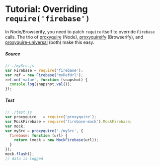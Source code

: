 # Tutorial: Overriding `require('firebase')`

In Node/Browserify, you need to patch `require` itself to override `Firebase` calls. The trio of [proxyquire](https://github.com/thlorenz/proxyquire) (Node), [proxyquireify](https://github.com/thlorenz/proxyquireify) (Browserify), and [proxyquire-universal](https://github.com/bendrucker/proxyquire-universal) (both) make this easy.

##### Source

```js
// ./mySrc.js
var Firebase = require('firebase');
var ref = new Firebase('myRefUrl');
ref.on('value', function (snapshot) {
  console.log(snapshot.val());
});
```

##### Test

```js
// ./test.js
var proxyquire   = require('proxyquire');
var MockFirebase = require('firebase-mock').MockFirebase;
var mock;
var mySrc = proxyquire('./mySrc', {
  firebase: function (url) {
    return (mock = new MockFirebase(url));
  }
});
mock.flush();
// data is logged
```
